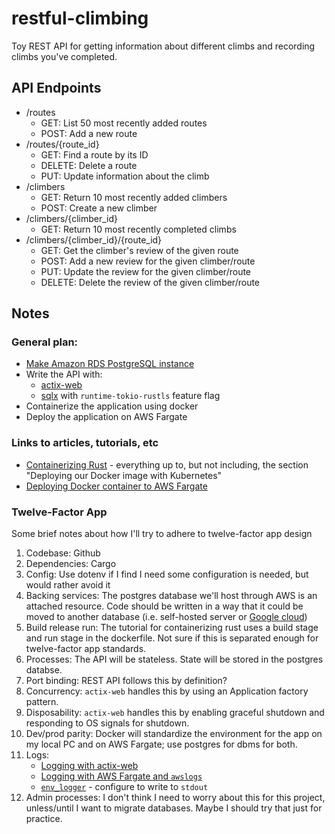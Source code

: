 # restful-climbing
Toy REST API for getting information about different climbs and recording climbs you've completed.


## API Endpoints
- /routes
    - GET: List 50 most recently added routes
    - POST: Add a new route
- /routes/{route_id}
    - GET: Find a route by its ID
    - DELETE: Delete a route
    - PUT: Update information about the climb
- /climbers
    - GET: Return 10 most recently added climbers
    - POST: Create a new climber
- /climbers/{climber_id}
    - GET: Return 10 most recently completed climbs
- /climbers/{climber_id}/{route_id}
    - GET: Get the climber's review of the given route
    - POST: Add a new review for the given climber/route
    - PUT: Update the review for the given climber/route
    - DELETE: Delete the review of the given climber/route

## Notes
### General plan:
- [Make Amazon RDS PostgreSQL instance](https://aws.amazon.com/rds/postgresql/pricing/)
- Write the API with:
    - [actix-web](https://actix.rs/docs/getting-started)
    - [sqlx](https://crates.io/crates/sqlx) with `runtime-tokio-rustls` feature flag
- Containerize the application using docker
- Deploy the application on AWS Fargate

### Links to articles, tutorials, etc
- [Containerizing Rust](https://www.fpcomplete.com/blog/2018/07/deploying-rust-with-docker-and-kubernetes/) - everything up to, but not including, the section "Deploying our Docker image with Kubernetes"
- [Deploying Docker container to AWS Fargate](https://docs.aws.amazon.com/AmazonECS/latest/developerguide/Welcome.html)

### Twelve-Factor App
Some brief notes about how I'll try to adhere to twelve-factor app design
1. Codebase: Github
2. Dependencies: Cargo
3. Config: Use dotenv if I find I need some configuration is needed, but would rather avoid it
4. Backing services: The postgres database we'll host through AWS is an attached resource. Code should be written in a way that it could be moved to another database (i.e. self-hosted server or [Google cloud](https://cloud.google.com/sql/docs/postgres/quickstarts))
5. Build release run: The tutorial for containerizing rust uses a build stage and run stage in the dockerfile. Not sure if this is separated enough for twelve-factor app standards.
6. Processes: The API will be stateless. State will be stored in the postgres databse.
7. Port binding: REST API follows this by definition?
8. Concurrency: `actix-web` handles this by using an Application factory pattern.
9. Disposability: `actix-web` handles this by enabling graceful shutdown and responding to OS signals for shutdown.
10. Dev/prod parity: Docker will standardize the environment for the app on my local PC and on AWS Fargate; use postgres for dbms for both.
11. Logs: 
    - [Logging with actix-web](https://actix.rs/docs/middleware#logging)
    - [Logging with AWS Fargate and `awslogs`](https://docs.aws.amazon.com/prescriptive-guidance/latest/implementing-logging-monitoring-cloudwatch/ec2-fargate-logs.html)
    - [`env_logger`](https://docs.rs/env_logger/0.10.0/env_logger/) - configure to write to `stdout`
12. Admin processes: I don't think I need to worry about this for this project, unless/until I want to migrate databases. Maybe I should try that just for practice.